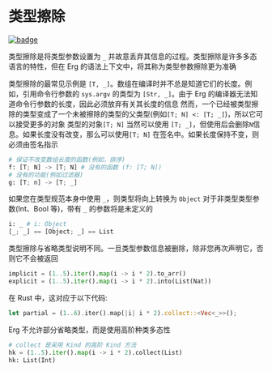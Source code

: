 # 类型擦除

[![badge](https://img.shields.io/endpoint.svg?url=https%3A%2F%2Fgezf7g7pd5.execute-api.ap-northeast-1.amazonaws.com%2Fdefault%2Fsource_up_to_date%3Fowner%3Derg-lang%26repos%3Derg%26ref%3Dmain%26path%3Ddoc/EN/syntax/type/advanced/erasure.md%26commit_hash%3Dc6eb78a44de48735213413b2a28569fdc10466d0)](https://gezf7g7pd5.execute-api.ap-northeast-1.amazonaws.com/default/source_up_to_date?owner=erg-lang&repos=erg&ref=main&path=doc/EN/syntax/type/advanced/erasure.md&commit_hash=c6eb78a44de48735213413b2a28569fdc10466d0)

类型擦除是将类型参数设置为 `_` 并故意丢弃其信息的过程。类型擦除是许多多态语言的特性，但在 Erg 的语法上下文中，将其称为类型参数擦除更为准确

类型擦除的最常见示例是 `[T, _]`。数组在编译时并不总是知道它们的长度。例如，引用命令行参数的 `sys.argv` 的类型为 `[Str, _]`。由于 Erg 的编译器无法知道命令行参数的长度，因此必须放弃有关其长度的信息
然而，一个已经被类型擦除的类型变成了一个未被擦除的类型的父类型(例如`[T; N] <: [T; _]`)，所以它可以接受更多的对象
类型的对象`[T; N]` 当然可以使用 `[T; _]`，但使用后会删除`N`信息。如果长度没有改变，那么可以使用`[T; N]` 在签名中。如果长度保持不变，则必须由签名指示

```python
# 保证不改变数组长度的函数(例如，排序)
f: [T; N] -> [T; N] # 没有的函数 (f: [T; N])
# 没有的功能(例如过滤器)
g: [T; n] -> [T; _]
```

如果您在类型规范本身中使用 `_`，则类型将向上转换为 `Object`
对于非类型类型参数(Int、Bool 等)，带有 `_` 的参数将是未定义的

```python
i: _ # i: Object
[_; _] == [Object; _] == List
```

类型擦除与省略类型说明不同。一旦类型参数信息被删除，除非您再次声明它，否则它不会被返回

```python
implicit = (1..5).iter().map(i -> i * 2).to_arr()
explicit = (1..5).iter().map(i -> i * 2).into(List(Nat))
```

在 Rust 中，这对应于以下代码:

```rust
let partial = (1..6).iter().map(|i| i * 2).collect::<Vec<_>>();
```

Erg 不允许部分省略类型，而是使用高阶种类多态性

```python
# collect 是采用 Kind 的高阶 Kind 方法
hk = (1..5).iter().map(i -> i * 2).collect(List)
hk: List(Int)
```
